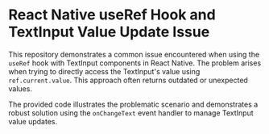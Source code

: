 # React Native useRef Hook and TextInput Value Update Issue

This repository demonstrates a common issue encountered when using the `useRef` hook with TextInput components in React Native. The problem arises when trying to directly access the TextInput's value using `ref.current.value`. This approach often returns outdated or unexpected values.

The provided code illustrates the problematic scenario and demonstrates a robust solution using the `onChangeText` event handler to manage TextInput value updates.